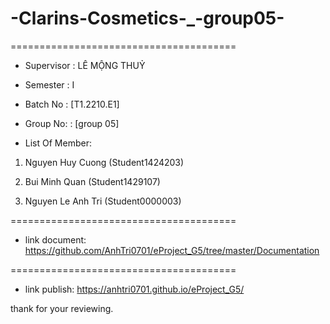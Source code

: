 # -Clarins-Cosmetics-_-group05-

=======================================

+ Supervisor
: LÊ MỘNG THUỶ

+ Semester
: I

+ Batch No
: [T1.2210.E1]

+ Group No:
: [group 05]

+ List Of Member:

1. Nguyen Huy Cuong
(Student1424203)

2. Bui Minh Quan
(Student1429107)

3. Nguyen Le Anh Tri
(Student0000003)

=======================================


- link document: https://github.com/AnhTri0701/eProject_G5/tree/master/Documentation

=======================================

- link publish: https://anhtri0701.github.io/eProject_G5/

thank for your reviewing.
